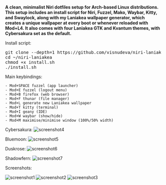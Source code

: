 **A clean, minimalist Niri dotfiles setup for Arch-based Linux distributions.
This setup includes an install script for Niri, Fuzzel, Mako, Waybar, Kitty, and Swaylock, along with my Laniakea wallpaper generator, which creates a unique wallpaper at every boot or whenever reloaded with Mod+L4. It also comes with four Laniakea GTK and Kvantum themes, with Cybersakura set as the default.**

Install script:

<pre>git clone --depth=1 https://github.com/visnudeva/niri-laniakea.git ~/niri-laniakea
cd ~/niri-laniakea
chmod +x install.sh
./install.sh</pre>

Main keybindings:
     
    - Mod+SPACE fuzzel (app launcher)
    - Mod+E fuzzel (logout menu)
    - Mod+B firefox (web browser)
    - Mod+F thunar (file manager)
    - Mod+L generate new Laniakea wallpaper
    - Mod+T kitty (terminal)
    - Mod+I geany (IDE)
    - Mod+W waybar (show/hide)
    - Mod+M maximise/minimise window (100%/50% width)

Cybersakura:
![screenshot4](https://github.com/visnudeva/niri-laniakea-themes/blob/main/Screenshot4.png)

Bluemoon:
![screenshot5](https://github.com/visnudeva/niri-laniakea-themes/blob/main/Screenshot5.png)

Duskrose:
![screenshot6](https://github.com/visnudeva/niri-laniakea-themes/blob/main/Screenshot6.png)

Shadowfern:
![screenshot7](https://github.com/visnudeva/niri-laniakea-themes/blob/main/Screenshot7.png)


Screenshots:

![screenshot1](https://github.com/visnudeva/niri-laniakea-themes/blob/main/Screenshot1.png)
![screenshot2](https://github.com/visnudeva/niri-laniakea-themes/blob/main/Screenshot2.png)
![screenshot3](https://github.com/visnudeva/niri-laniakea-themes/blob/main/Screenshot3.png)

